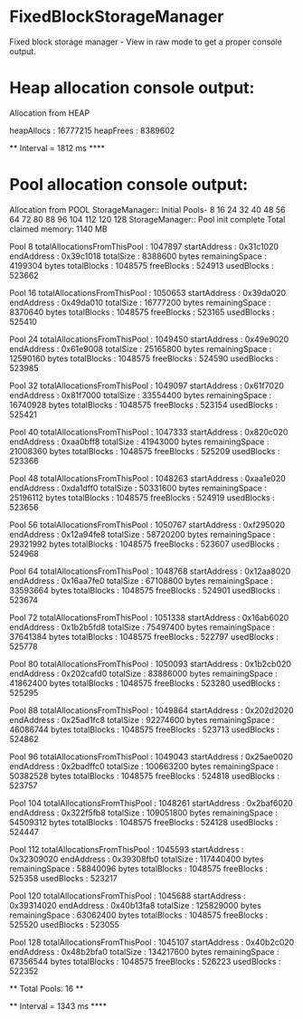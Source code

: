 # FixedBlockStorageManager
Fixed block storage manager - View in raw mode to get a proper console output.

# Heap allocation console output:
Allocation from HEAP

heapAllocs  : 16777215
heapFrees   : 8389602

** Interval = 1812 ms ****


# Pool allocation console output:
Allocation from POOL
StorageManager:: Initial Pools- 8 16 24 32 40 48 56 64 72 80 88 96 104 112 120 128
StorageManager:: Pool init complete
Total claimed memory: 1140 MB



Pool 8
  totalAllocationsFromThisPool       : 1047897
  startAddress                       : 0x31c1020
  endAddress                         : 0x39c1018
  totalSize                          : 8388600 bytes
  remainingSpace                     : 4199304 bytes
  totalBlocks                        : 1048575
  freeBlocks                         : 524913
  usedBlocks                         : 523662

Pool 16
  totalAllocationsFromThisPool       : 1050653
  startAddress                       : 0x39da020
  endAddress                         : 0x49da010
  totalSize                          : 16777200 bytes
  remainingSpace                     : 8370640 bytes
  totalBlocks                        : 1048575
  freeBlocks                         : 523165
  usedBlocks                         : 525410

Pool 24
  totalAllocationsFromThisPool       : 1049450
  startAddress                       : 0x49e9020
  endAddress                         : 0x61e9008
  totalSize                          : 25165800 bytes
  remainingSpace                     : 12590160 bytes
  totalBlocks                        : 1048575
  freeBlocks                         : 524590
  usedBlocks                         : 523985

Pool 32
  totalAllocationsFromThisPool       : 1049097
  startAddress                       : 0x61f7020
  endAddress                         : 0x81f7000
  totalSize                          : 33554400 bytes
  remainingSpace                     : 16740928 bytes
  totalBlocks                        : 1048575
  freeBlocks                         : 523154
  usedBlocks                         : 525421

Pool 40
  totalAllocationsFromThisPool       : 1047333
  startAddress                       : 0x820c020
  endAddress                         : 0xaa0bff8
  totalSize                          : 41943000 bytes
  remainingSpace                     : 21008360 bytes
  totalBlocks                        : 1048575
  freeBlocks                         : 525209
  usedBlocks                         : 523366

Pool 48
  totalAllocationsFromThisPool       : 1048263
  startAddress                       : 0xaa1e020
  endAddress                         : 0xda1dff0
  totalSize                          : 50331600 bytes
  remainingSpace                     : 25196112 bytes
  totalBlocks                        : 1048575
  freeBlocks                         : 524919
  usedBlocks                         : 523656

Pool 56
  totalAllocationsFromThisPool       : 1050767
  startAddress                       : 0xf295020
  endAddress                         : 0x12a94fe8
  totalSize                          : 58720200 bytes
  remainingSpace                     : 29321992 bytes
  totalBlocks                        : 1048575
  freeBlocks                         : 523607
  usedBlocks                         : 524968

Pool 64
  totalAllocationsFromThisPool       : 1048768
  startAddress                       : 0x12aa8020
  endAddress                         : 0x16aa7fe0
  totalSize                          : 67108800 bytes
  remainingSpace                     : 33593664 bytes
  totalBlocks                        : 1048575
  freeBlocks                         : 524901
  usedBlocks                         : 523674

Pool 72
  totalAllocationsFromThisPool       : 1051338
  startAddress                       : 0x16ab6020
  endAddress                         : 0x1b2b5fd8
  totalSize                          : 75497400 bytes
  remainingSpace                     : 37641384 bytes
  totalBlocks                        : 1048575
  freeBlocks                         : 522797
  usedBlocks                         : 525778

Pool 80
  totalAllocationsFromThisPool       : 1050093
  startAddress                       : 0x1b2cb020
  endAddress                         : 0x202cafd0
  totalSize                          : 83886000 bytes
  remainingSpace                     : 41862400 bytes
  totalBlocks                        : 1048575
  freeBlocks                         : 523280
  usedBlocks                         : 525295

Pool 88
  totalAllocationsFromThisPool       : 1049864
  startAddress                       : 0x202d2020
  endAddress                         : 0x25ad1fc8
  totalSize                          : 92274600 bytes
  remainingSpace                     : 46086744 bytes
  totalBlocks                        : 1048575
  freeBlocks                         : 523713
  usedBlocks                         : 524862

Pool 96
  totalAllocationsFromThisPool       : 1049043
  startAddress                       : 0x25ae0020
  endAddress                         : 0x2badffc0
  totalSize                          : 100663200 bytes
  remainingSpace                     : 50382528 bytes
  totalBlocks                        : 1048575
  freeBlocks                         : 524818
  usedBlocks                         : 523757

Pool 104
  totalAllocationsFromThisPool       : 1048261
  startAddress                       : 0x2baf6020
  endAddress                         : 0x322f5fb8
  totalSize                          : 109051800 bytes
  remainingSpace                     : 54509312 bytes
  totalBlocks                        : 1048575
  freeBlocks                         : 524128
  usedBlocks                         : 524447

Pool 112
  totalAllocationsFromThisPool       : 1045593
  startAddress                       : 0x32309020
  endAddress                         : 0x39308fb0
  totalSize                          : 117440400 bytes
  remainingSpace                     : 58840096 bytes
  totalBlocks                        : 1048575
  freeBlocks                         : 525358
  usedBlocks                         : 523217

Pool 120
  totalAllocationsFromThisPool       : 1045688
  startAddress                       : 0x39314020
  endAddress                         : 0x40b13fa8
  totalSize                          : 125829000 bytes
  remainingSpace                     : 63062400 bytes
  totalBlocks                        : 1048575
  freeBlocks                         : 525520
  usedBlocks                         : 523055

Pool 128
  totalAllocationsFromThisPool       : 1045107
  startAddress                       : 0x40b2c020
  endAddress                         : 0x48b2bfa0
  totalSize                          : 134217600 bytes
  remainingSpace                     : 67356544 bytes
  totalBlocks                        : 1048575
  freeBlocks                         : 526223
  usedBlocks                         : 522352


** Total Pools: 16 **


** Interval = 1343 ms ****

